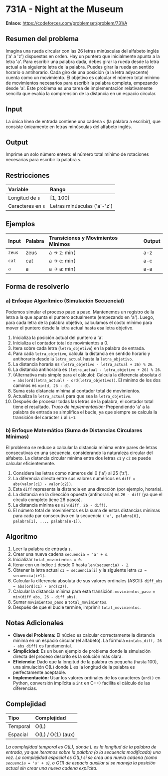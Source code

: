 # 731A - Night at the Museum

**Enlace:** https://codeforces.com/problemset/problem/731/A

## Resumen del problema
Imagina una rueda circular con las 26 letras minúsculas del alfabeto inglés ('a' a 'z') dispuestas en orden. Hay un puntero que inicialmente apunta a la letra 'a'. Para escribir una palabra dada, debes girar la rueda desde la letra actual a la siguiente letra de la palabra. Puedes girar la rueda en sentido horario o antihorario. Cada giro de una posición (a la letra adyacente) cuenta como un movimiento. El objetivo es calcular el número total mínimo de movimientos necesarios para escribir la palabra completa, empezando desde 'a'. Este problema es una tarea de implementación relativamente sencilla que evalúa la comprensión de la distancia en un espacio circular.

## Input
La única línea de entrada contiene una cadena `s` (la palabra a escribir), que consiste únicamente en letras minúsculas del alfabeto inglés.

## Output
Imprime un solo número entero: el número total mínimo de rotaciones necesarias para escribir la palabra `s`.

## Restricciones

| Variable         | Rango                         |
| :--------------- | :---------------------------- |
| Longitud de `s`  | [1, 100]                      |
| Caracteres en `s`| Letras minúsculas ('a'-'z')   |

## Ejemplos

| Input | Palabra | Transiciones y Movimientos Mínimos                                                                                                     | Output |
| :---- | :------ | :------------------------------------------------------------------------------------------------------------------------------------- | :----- |
| `zeus`  | zeus    | a -> z: min(|a-z|, 26-|a-z|) = min(25, 1) = 1 <br> z -> e: min(|z-e|, 26-|z-e|) = min(21, 5) = 5 <br> e -> u: min(|e-u|, 26-|e-u|) = min(16, 10) = 10 <br> u -> s: min(|u-s|, 26-|u-s|) = min(2, 24) = 2 <br> Total: 1 + 5 + 10 + 2 = 18 | `18`   |
| `cat`   | cat     | a -> c: min(|a-c|, 26-|a-c|) = min(2, 24) = 2 <br> c -> a: min(|c-a|, 26-|c-a|) = min(2, 24) = 2 <br> a -> t: min(|a-t|, 26-|a-t|) = min(19, 7) = 7 <br> Total: 2 + 2 + 7 = 11 | `11`   |
| `a`     | a       | a -> a: min(|a-a|, 26-|a-a|) = min(0, 26) = 0 <br> Total: 0                                                                         | `0`    |

## Forma de resolverlo

### a) Enfoque Algorítmico (Simulación Secuencial)
Podemos simular el proceso paso a paso. Mantenemos un registro de la letra a la que apunta el puntero actualmente (empezando en 'a'). Luego, para cada letra de la palabra objetivo, calculamos el costo mínimo para mover el puntero desde la letra actual hasta esa letra objetivo.
1.  Inicializa la posición actual del puntero a 'a'.
2.  Inicializa el contador total de movimientos a 0.
3.  Itera sobre cada letra (`letra_objetivo`) en la palabra de entrada.
4.  Para cada `letra_objetivo`, calcula la distancia en sentido horario y antihorario desde la `letra_actual` hasta la `letra_objetivo`.
5.  La distancia horaria es `(letra_objetivo - letra_actual + 26) % 26`.
6.  La distancia antihoraria es `(letra_actual - letra_objetivo + 26) % 26`.
7.  (Alternativa más simple para el cálculo): Calcula la diferencia absoluta `d = abs(ord(letra_actual) - ord(letra_objetivo))`. El mínimo de los dos caminos es `min(d, 26 - d)`.
8.  Suma esta distancia mínima al contador total de movimientos.
9.  Actualiza la `letra_actual` para que sea la `letra_objetivo`.
10. Después de procesar todas las letras de la palabra, el contador total tiene el resultado.
*Truco de implementación:* Prependiendo 'a' a la palabra de entrada se simplifica el bucle, ya que siempre se calcula la transición del carácter `i` al `i+1`.

### b) Enfoque Matemático (Suma de Distancias Circulares Mínimas)
El problema se reduce a calcular la distancia mínima entre pares de letras consecutivas en una secuencia, considerando la naturaleza circular del alfabeto. La distancia circular mínima entre dos letras `c1` y `c2` se puede calcular eficientemente.
1.  Considera las letras como números del 0 ('a') al 25 ('z').
2.  La diferencia directa entre sus valores numéricos es `diff = abs(valor(c1) - valor(c2))`.
3.  Esta `diff` representa la distancia en una dirección (por ejemplo, horaria).
4.  La distancia en la dirección opuesta (antihoraria) es `26 - diff` (ya que el círculo completo tiene 26 pasos).
5.  La distancia mínima es `min(diff, 26 - diff)`.
6.  El número total de movimientos es la suma de estas distancias mínimas para cada par consecutivo en la secuencia `('a', palabra[0], palabra[1], ..., palabra[n-1])`.

## Algoritmo
1.  Leer la palabra de entrada `s`.
2.  Crear una nueva cadena `secuencia = 'a' + s`.
3.  Inicializar `total_movimientos = 0`.
4.  Iterar con un índice `i` desde 0 hasta `len(secuencia) - 2`.
5.  Obtener la letra actual `c1 = secuencia[i]` y la siguiente letra `c2 = secuencia[i+1]`.
6.  Calcular la diferencia absoluta de sus valores ordinales (ASCII): `diff_abs = abs(ord(c1) - ord(c2))`.
7.  Calcular la distancia mínima para esta transición: `movimientos_paso = min(diff_abs, 26 - diff_abs)`.
8.  Sumar `movimientos_paso` a `total_movimientos`.
9.  Después de que el bucle termine, imprimir `total_movimientos`.

## Notas Adicionales
*   **Clave del Problema:** El núcleo es calcular correctamente la distancia mínima en un espacio circular (el alfabeto). La fórmula `min(abs_diff, 26 - abs_diff)` es fundamental.
*   **Simplicidad:** Es un buen ejemplo de problema donde la simulación directa del proceso descrito es la solución más clara.
*   **Eficiencia:** Dado que la longitud de la palabra es pequeña (hasta 100), una simulación O(L) donde L es la longitud de la palabra es perfectamente aceptable.
*   **Implementación:** Usar los valores ordinales de los caracteres (`ord()` en Python, conversión implícita a `int` en C++) facilita el cálculo de las diferencias.

## Complejidad

| Tipo        | Complejidad       |
| :---------- | :---------------- |
| Temporal    | O(L)              |
| Espacial    | O(L) / O(1) (aux) |

*La complejidad temporal es O(L), donde L es la longitud de la palabra de entrada, ya que iteramos sobre la palabra (o la secuencia modificada) una vez. La complejidad espacial es O(L) si se crea una nueva cadena (como `secuencia = 'a' + s`), o O(1) de espacio auxiliar si se maneja la posición actual sin crear una nueva cadena explícita.*